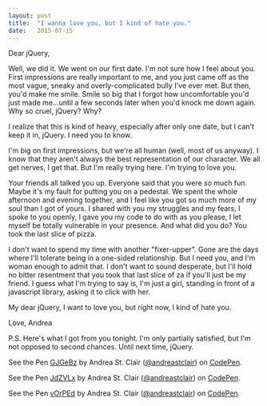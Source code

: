 ```yaml
---
layout: post
title:  "I wanna love you, but I kind of hate you."
date:   2015-07-15 
---
```

Dear jQuery,

Well, we did it. We went on our first date. I'm not sure how I feel about you. First impressions are really important to me, and you just came off as the most vague, sneaky and overly-complicated bully I've ever met. But then, you'd make me smile. Smile so big that I forgot how uncomfortable you'd just made me...until a few seconds later when you'd knock me down again. Why so cruel, jQuery? Why?

I realize that this is kind of heavy, especially after only one date, but I can't keep it in, jQuery. I need you to know. 

I'm big on first impressions, but we're all human (well, most of us anyway). I know that they aren't always the best representation of our character. We all get nerves, I get that. But I'm really trying here. I'm trying to love you. 

Your friends all talked you up. Everyone said that you were _so_ much fun. Maybe it's my fault for putting you on a pedestal. We spent the whole afternoon and evening together, and I feel like you got so much more of my soul than I got of yours. I shared with you my struggles and my fears, I spoke to you openly, I gave you my code to do with as you please, I let myself be totally vulnerable in your presence. And what did you do? You took the last slice of pizza.  

I don't want to spend my time with another "fixer-upper". Gone are the days where I'll tolerate being in a one-sided relationship. But I need you, and I'm woman enough to admit that. I don't want to sound desperate, but I'll hold no bitter resentment that you took that last slice of za if you'll just be my friend. I guess what I'm trying to say is, I'm just a girl, standing in front of a javascript library, asking it to click with her.

My dear jQuery, I want to love you, but right now, I kind of hate you. 

Love,
Andrea

P.S. Here's what I got from you tonight. I'm only partially satisfied, but I'm not opposed to second chances. Until next time, jQuery. 

<p data-height="268" data-theme-id="0" data-slug-hash="GJGeBz" data-default-tab="result" data-user="andreastclair" class='codepen'>See the Pen <a href='http://codepen.io/andreastclair/pen/GJGeBz/'>GJGeBz</a> by Andrea St. Clair (<a href='http://codepen.io/andreastclair'>@andreastclair</a>) on <a href='http://codepen.io'>CodePen</a>.</p>
<script async src="//assets.codepen.io/assets/embed/ei.js"></script>

<p data-height="268" data-theme-id="0" data-slug-hash="JdZVLx" data-default-tab="result" data-user="andreastclair" class='codepen'>See the Pen <a href='http://codepen.io/andreastclair/pen/JdZVLx/'>JdZVLx</a> by Andrea St. Clair (<a href='http://codepen.io/andreastclair'>@andreastclair</a>) on <a href='http://codepen.io'>CodePen</a>.</p>
<script async src="//assets.codepen.io/assets/embed/ei.js"></script>

<p data-height="268" data-theme-id="0" data-slug-hash="vOrPEd" data-default-tab="result" data-user="andreastclair" class='codepen'>See the Pen <a href='http://codepen.io/andreastclair/pen/vOrPEd/'>vOrPEd</a> by Andrea St. Clair (<a href='http://codepen.io/andreastclair'>@andreastclair</a>) on <a href='http://codepen.io'>CodePen</a>.</p>
<script async src="//assets.codepen.io/assets/embed/ei.js"></script>